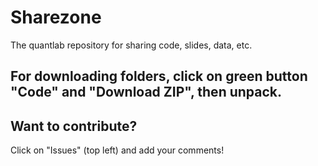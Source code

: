 # Sharezone
The quantlab repository for sharing code, slides, data, etc.


## For downloading folders, click on green button "Code" and "Download ZIP", then unpack.

## Want to contribute?
Click on "Issues" (top left) and add your comments!

